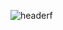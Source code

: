 ![header](https://capsule-render.vercel.app/api?type=Waving&color=4e63d6&height=100&section=header&text=겜마고_신입생&fontSize=70&animation=fadeIn&fontColor=DDDDDD)f